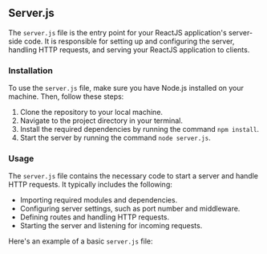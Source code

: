 ## Server.js

The `server.js` file is the entry point for your ReactJS application's server-side code. It is responsible for setting up and configuring the server, handling HTTP requests, and serving your ReactJS application to clients.

### Installation

To use the `server.js` file, make sure you have Node.js installed on your machine. Then, follow these steps:

1. Clone the repository to your local machine.
2. Navigate to the project directory in your terminal.
3. Install the required dependencies by running the command `npm install`.
4. Start the server by running the command `node server.js`.

### Usage

The `server.js` file contains the necessary code to start a server and handle HTTP requests. It typically includes the following:

- Importing required modules and dependencies.
- Configuring server settings, such as port number and middleware.
- Defining routes and handling HTTP requests.
- Starting the server and listening for incoming requests.

Here's an example of a basic `server.js` file:
